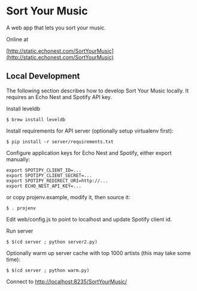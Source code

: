 # Sort Your Music

A web app that lets you sort your music.

Online at

[http://static.echonest.com/SortYourMusic](http://static.echonest.com/SortYourMusic)

## Local Development

The following section describes how to develop Sort Your Music locally. It requires an Echo Nest and Spotify API key.

Install leveldb

    $ brew install leveldb

Install requirements for API server (optionally setup virtualenv first):

    $ pip install -r server/requirements.txt

Configure application keys for Echo Nest and Spotify, either export manually:

    export SPOTIPY_CLIENT_ID=...
    export SPOTIPY_CLIENT_SECRET=...
    export SPOTIPY_REDIRECT_URI=http://...
    export ECHO_NEST_API_KEY=...

or copy projenv.example, modify it, then source it:

    $ . projenv

Edit web/config.js to point to localhost and update Spotify client id.

Run server

    $ $(cd server ; python server2.py)

Optionally warm up server cache with top 1000 artists (this may take some time):

    $ $(cd server ; python warm.py)

Connect to [http://localhost:8235/SortYourMusic/](http://static.echonest.com/SortYourMusic)
